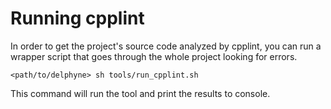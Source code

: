 # Running cpplint
In order to get the project's source code analyzed by cpplint, you can run a wrapper script that goes through the whole project looking for errors.

```
<path/to/delphyne> sh tools/run_cpplint.sh
```

This command will run the tool and print the results to console.